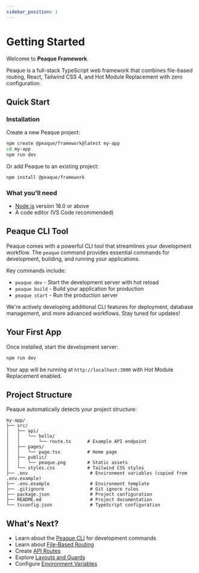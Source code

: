```yaml
---
sidebar_position: 1
---
```


# Getting Started

Welcome to **Peaque Framework**.

Peaque is a full-stack TypeScript web framework that combines file-based routing, React, Tailwind CSS 4, and Hot Module Replacement with zero configuration.

## Quick Start

### Installation

Create a new Peaque project:

```bash npm2yarn
npm create @peaque/framework@latest my-app
cd my-app
npm run dev
```

Or add Peaque to an existing project:

```bash npm2yarn
npm install @peaque/framework
```

### What you'll need

- [Node.js](https://nodejs.org/en/download/) version 18.0 or above
- A code editor (VS Code recommended)

## Peaque CLI Tool

Peaque comes with a powerful CLI tool that streamlines your development workflow. The `peaque` command provides essential commands for development, building, and running your applications.

Key commands include:
- `peaque dev` - Start the development server with hot reload
- `peaque build` - Build your application for production
- `peaque start` - Run the production server

We're actively developing additional CLI features for deployment, database management, and more advanced workflows. Stay tuned for updates!

## Your First App

Once installed, start the development server:

```bash npm2yarn
npm run dev
```

Your app will be running at `http://localhost:3000` with Hot Module Replacement enabled.

## Project Structure

Peaque automatically detects your project structure:

```
my-app/
├── src/
│   ├── api/
│   │   └── hello/
│   │       └── route.ts      # Example API endpoint
│   ├── pages/
│   │   └── page.tsx          # Home page
│   ├── public/
│   │   └── peaque.png        # Static assets
│   └── styles.css            # Tailwind CSS styles
├── .env                       # Environment variables (copied from .env.example)
├── .env.example               # Environment template
├── .gitignore                 # Git ignore rules
├── package.json               # Project configuration
├── README.md                  # Project documentation
└── tsconfig.json              # TypeScript configuration
```

## What's Next?

- Learn about the [Peaque CLI](./cli) for development commands
- Learn about [File-Based Routing](./routing)
- Create [API Routes](./api-routes)
- Explore [Layouts and Guards](./layouts-guards)
- Configure [Environment Variables](./environment)
